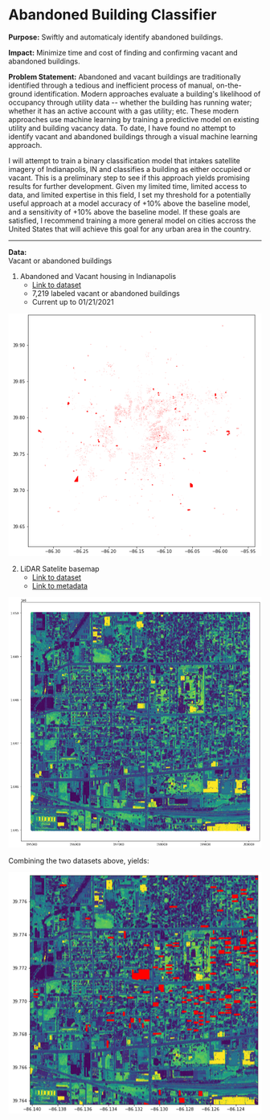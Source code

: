 # Abandoned Building Classifier

**Purpose:** Swiftly and automaticaly identify abandoned buildings.

**Impact:** Minimize time and cost of finding and confirming vacant and abandoned buildings.

**Problem Statement:** Abandoned and vacant buildings are traditionally identified through a tedious and inefficient process of manual, on-the-ground identification. Modern approaches evaluate a building's likelihood of occupancy through utility data -- whether the building has running water; whether it has an active account with a gas utility; etc. These modern approaches use machine learning by training a predictive model on existing utility and building vacancy data. To date, I have found no attempt to identify vacant and abandoned buildings through a visual machine learning approach.  

I will attempt to train a binary classification model that intakes satellite imagery of Indianapolis, IN and classifies a building as either occupied or vacant. This is a preliminary step to see if this approach yields promising results for further development. Given my limited time, limited access to data, and limited expertise in this field, I set my threshold for a potentially useful approach at a model accuracy of +10% above the baseline model, and a sensitivity of +10% above the baseline model. If these goals are satisfied, I recommend training a more general model on cities accross the United States that will achieve this goal for any urban area in the country.  

---

**Data:**  
Vacant or abandoned buildings  
1. Abandoned and Vacant housing in Indianapolis
    * [Link to dataset](https://hub.arcgis.com/datasets/IndyGIS::abandoned-and-vacant-housing/data)
    * 7,219 labeled vacant or abandoned buildings
    * Current up to 01/21/2021

![Vacant shapes](./media/vacant_shapefile.png)

2. LiDAR Satelite basemap
    * [Link to dataset](https://lidar.jinha.org/download.phpcname=marion&clon=-86.13305839196093&clat=39.779844384833936&years=2011,2016)
    * [Link to metadata](https://www.dropbox.com/sh/ft35dwy9m5qe9f1/AACXW_W_DoWDiHeOUh00tAzja/2016%20Marion%20County?dl=0&subfolder_nav_tracking=1)
    
![LiDAR basemap](./media/lidar_image.png)

Combining the two datasets above, yields:

![LiDAR basemap](./media/vacant_overlay.png)